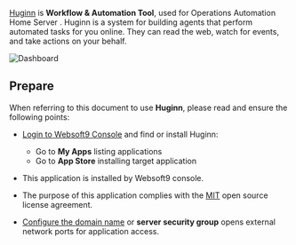 [Huginn](https://github.com/huginn/huginn) is **Workflow &  Automation Tool**, used for Operations Automation Home Server . Huginn is a system for building agents that perform automated tasks for you online. They can read the web, watch for events, and take actions on your behalf. 


![Dashboard](http://libs.websoft9.com/Websoft9/DocsPicture/zh/huginn/huginn-gui-websoft9.png)


## Prepare

When referring to this document to use **Huginn**, please read and ensure the following points:

- [Login to Websoft9 Console](./login-console) and find or install Huginn:
  - Go to **My Apps** listing applications 
  - Go to **App Store** installing target application

- This application is installed by Websoft9 console.


- The purpose of this application complies with the [MIT](https://opensource.org/licenses/MIT) open source license agreement.


- [Configure the domain name](./domain-set) or **server security group** opens external network ports for application access.
